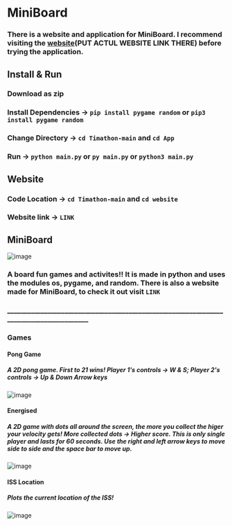 # MiniBoard

### There is a website and application for MiniBoard. I recommend visiting the [website](https://github.com)(PUT ACTUL WEBSITE LINK THERE) before trying the application.

## Install & Run

### Download as zip
### Install Dependencies -> `pip install pygame random` or ``pip3 install pygame random`` 
### Change Directory -> ``cd Timathon-main`` and ``cd App``
### Run -> ``python main.py`` or ``py main.py`` or ``python3 main.py``


## Website
### Code Location -> `cd Timathon-main` and ``cd website``
### Website link -> ``LINK``


## MiniBoard
![image](https://media.discordapp.net/attachments/771821245292609556/820392652779290624/unknown.png)
### A board fun games and activites!! It is made in python and uses the modules os, pygame, and random. There is also a website made for MiniBoard, to check it out visit ``LINK``

### ________________________________________________________________________________________

### Games

#### Pong Game
##### A 2D pong game. First to 21 wins! Player 1's controls -> W & S; Player 2's controls -> Up & Down Arrow keys 
![image](https://media.discordapp.net/attachments/754004845404487831/820394694176931860/unknown.png?width=449&height=428)

#### Energised
##### A 2D game with dots all around the screen, the more you collect the higer your velocity gets! More collected dots -> Higher score. This is only single player and lasts for 60 seconds. Use the right and left arrow keys to move side to side and the space bar to move up.
![image](https://media.discordapp.net/attachments/754004845404487831/820398234316308480/unknown.png)

#### ISS Location
##### Plots the current location of the ISS!
![image](https://media.discordapp.net/attachments/754004845404487831/820492310164013056/unknown.png)

